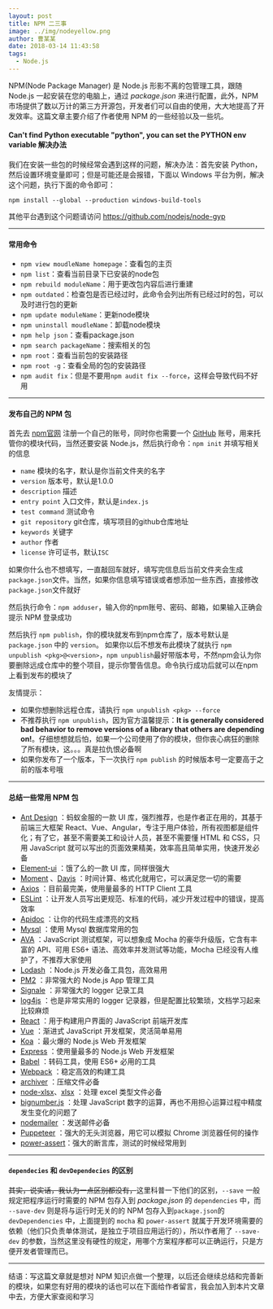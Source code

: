 ```yaml
---
layout: post
title: NPM 二三事
image: ../img/nodeyellow.png
author: 曹某某
date: 2018-03-14 11:43:58
tags: 
  - Node.js
---
```


NPM(Node Package Manager) 是 Node.js 形影不离的包管理工具，跟随 Node.js 一起安装在您的电脑上，通过 *package.json* 来进行配置，此外，NPM 市场提供了数以万计的第三方开源包，开发者们可以自由的使用，大大地提高了开发效率。这篇文章主要介绍了作者使用 NPM 的一些经验以及一些坑。

#### Can't find Python executable "python", you can set the PYTHON env variable 解决办法
我们在安装一些包的时候经常会遇到这样的问题，解决办法：首先安装 Python，然后设置环境变量即可；但是可能还是会报错，下面以 Windows 平台为例，解决这个问题，执行下面的命令即可：

```
npm install --global --production windows-build-tools
```

其他平台遇到这个问题请访问 https://github.com/nodejs/node-gyp

---

#### 常用命令

- `npm view moudleName homepage`：查看包的主页
- `npm list`：查看当前目录下已安装的node包
- `npm rebuild moduleName`：用于更改包内容后进行重建
- `npm outdated`：检查包是否已经过时，此命令会列出所有已经过时的包，可以及时进行包的更新
- `npm update moduleName`：更新node模块
- `npm uninstall moudleName`：卸载node模块
- `npm help json`：查看package.json
- `npm search packageName`：搜索相关的包
- `npm root`：查看当前包的安装路径
- `npm root -g`：查看全局的包的安装路径
- `npm audit fix`：但是不要用`npm audit fix --force`，这样会导致代码不好用

---

#### 发布自己的 NPM 包
首先去 [npm官网](https://www.npmjs.com/signup) 注册一个自己的账号，同时你也需要一个 [GitHub](https://github.com/) 账号，用来托管你的模块代码，当然还要安装 Node.js，然后执行命令：`npm init` 并填写相关的信息

- `name` 模块的名字，默认是你当前文件夹的名字
- `version` 版本号，默认是1.0.0
- `description` 描述
- `entry point` 入口文件，默认是`index.js`
- `test command` 测试命令
- `git repository` git仓库，填写项目的github仓库地址
- `keywords` 关键字
- `author` 作者
- `license` 许可证书，默认`ISC`

如果你什么也不想填写，一直敲回车就好，填写完信息后当前文件夹会生成`package.json`文件。当然，如果你信息填写错误或者想添加一些东西，直接修改`package.json`文件就好

然后执行命令：`npm adduser`，输入你的npm账号、密码、邮箱，如果输入正确会提示 NPM 登录成功

然后执行 `npm publish`，你的模块就发布到npm仓库了，版本号默认是 `package.json` 中的 `version`。
如果你以后不想发布此模块了就执行 `npm unpublish <pkg>@<version>`，`npm unpublish`最好带版本号，不然npm会认为你要删除远成仓库中的整个项目，提示你警告信息。命令执行成功后就可以在npm上看到发布的模块了

友情提示：
- 如果你想删除远程仓库，请执行 `npm unpublish <pkg> --force`
- 不推荐执行 `npm unpublish`，因为官方温馨提示：**It is generally considered bad behavior to remove versions of a library that others are depending on!**。仔细想想就后怕，如果一个公司使用了你的模块，但你丧心病狂的删除了所有模块，这。。。真是拉仇恨必备啊
- 如果你发布了一个版本，下一次执行 `npm publish` 的时候版本号一定要高于之前的版本号哦

---

#### 总结一些常用 NPM 包
- [Ant Design](https://ant.design/index-cn) ：蚂蚁金服的一款 UI 库，强烈推荐，也是作者正在用的，其基于前端三大框架 React、Vue、Angular，专注于用户体验，所有视图都是组件化；有了它，甚至不需要美工和设计人员，甚至不需要懂 HTML 和 CSS，只用 JavaScript 就可以写出的页面效果精美，效率高且简单实用，快速开发必备
- [Element-ui](http://element.eleme.io/#/zh-CN) ：饿了么的一款 UI 库，同样很强大
- [Moment](https://momentjs.com/) 、[Dayjs](https://github.com/iamkun/dayjs) ：时间计算、格式化就用它，可以满足您一切的需要
- [Axios](https://github.com/axios/axios) ：目前最完美，使用量最多的 HTTP Client 工具
- [ESLint](https://eslint.org/) ：让开发人员写出更规范、标准的代码，减少开发过程中的错误，提高效率
- [Apidoc](http://apidocjs.com/) ：让你的代码生成漂亮的文档
- [Mysql](https://github.com/mysqljs/mysql) ：使用 Mysql 数据库常用的包
- [AVA](https://github.com/avajs/ava) ：JavaScript 测试框架，可以想象成 Mocha 的豪华升级版，它含有丰富的 API、可用 ES6+ 语法、高效率并发测试等功能，Mocha 已经没有人维护了，不推荐大家使用
- [Lodash](https://lodash.com/) ：Node.js 开发必备工具包，高效易用
- [PM2](http://pm2.keymetrics.io/) ：非常强大的 Node.js App 管理工具
- [Signale](https://github.com/klauscfhq/signale) ：非常强大的 logger 记录工具
- [log4js](https://log4js-node.github.io/log4js-node/layouts.html) ：也是非常实用的 logger 记录器，但是配置比较繁琐，文档学习起来比较麻烦
- [React](https://reactjs.org/) ：用于构建用户界面的 JavaScript 前端开发库
- [Vue](https://github.com/vuejs/vue#readme) ：渐进式 JavaScript 开发框架，灵活简单易用
- [Koa](https://github.com/koajs) ：最火爆的 Node.js Web 开发框架
- [Express](http://expressjs.com/) ：使用量最多的 Node.js Web 开发框架
- [Babel](http://babeljs.io/) ：转码工具，使用 ES6+ 必用的工具
- [Webpack](https://webpack.js.org/) ：稳定高效的构建工具
- [archiver](https://github.com/archiverjs/node-archiver) ：压缩文件必备
- [node-xlsx](https://github.com/mgcrea/node-xlsx#readme)、[xlsx](http://sheetjs.com/opensource) ：处理 excel 类型文件必备
- [bignumber.js](https://github.com/MikeMcl/bignumber.js) ：处理 JavaScript 数字的运算，再也不用担心运算过程中精度发生变化的问题了
- [nodemailer](https://nodemailer.com/about/) ：发送邮件必备
- [Puppeteer](https://github.com/GoogleChrome/puppeteer) ：强大的无头浏览器，用它可以模拟 Chrome 浏览器任何的操作
- [power-assert](https://github.com/power-assert-js/power-assert#customization-api)：强大的断言库，测试的时候经常用到

--- 

#### `dependecies` 和 `devDependecies` 的区别
<del>其实，说实话，我认为一点区别都没有，</del>这里科普一下他们的区别，`--save` 一般规定把程序运行时需要的 NPM 包存入到 *package.json* 的 `dependencies` 中，而 `--save-dev` 则是将与运行时无关的的 NPM 包存入到`package.json`的 `devDependencies` 中，上面提到的 `mocha` 和 `power-assert` 就属于开发环境需要的依赖（他们只负责单体测试，是独立于项目应用运行的），所以作者用了 `--save-dev` 的参数，当然这里没有硬性的规定，用哪个方案程序都可以正确运行，只是方便开发者管理而已。

---

结语：写这篇文章就是想对 NPM 知识点做一个整理，以后还会继续总结和完善新的模块，如果您有好用的模块的话也可以在下面给作者留言，我会加入到本片文章中去，方便大家查阅和学习

